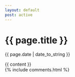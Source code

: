 ```yaml
---
layout: default
post: active
---
```

<h1>{{ page.title }}</h1>
<p class="meta">{{ page.date | date_to_string }}</p>

<div class="post">
  {{ content }}
  
  <!-- Post comments
  <div class="notecomments">
    {% include comments.html %}	 
  </div>   -->
</div>
{% include comments.html %}
